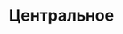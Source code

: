 --- 
title: "Центральное" 
site: "www.sudak-center.ru" 
town: "Судак" 
tel: ["+38 (06566) 3-11-43, +7 (978) 800-62-77, +38 (097) 333-27-36, +38 (066) 084-01-55"] 
address: "Россия, Республика Крым, г.Судак, ул.Гагарина 2" 
mail: "sudak-center@mail.ru" 
--- 